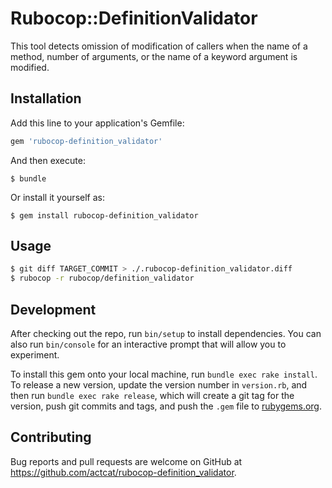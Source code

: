 # Rubocop::DefinitionValidator

This tool detects omission of modification of callers when the name of a method, number of arguments, or the name of a keyword argument is modified.

## Installation

Add this line to your application's Gemfile:

```ruby
gem 'rubocop-definition_validator'
```

And then execute:

    $ bundle

Or install it yourself as:

    $ gem install rubocop-definition_validator

## Usage

```sh
$ git diff TARGET_COMMIT > ./.rubocop-definition_validator.diff
$ rubocop -r rubocop/definition_validator
```

## Development

After checking out the repo, run `bin/setup` to install dependencies. You can also run `bin/console` for an interactive prompt that will allow you to experiment.

To install this gem onto your local machine, run `bundle exec rake install`. To release a new version, update the version number in `version.rb`, and then run `bundle exec rake release`, which will create a git tag for the version, push git commits and tags, and push the `.gem` file to [rubygems.org](https://rubygems.org).

## Contributing

Bug reports and pull requests are welcome on GitHub at https://github.com/actcat/rubocop-definition_validator.


